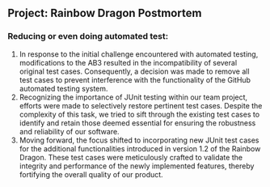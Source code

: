 ## Project: Rainbow Dragon Postmortem
### **Reducing or even doing automated test:**
1. In response to the initial challenge encountered with automated testing, modifications to the AB3 resulted in the incompatibility 
of several original test cases. Consequently, a decision was made to remove all test cases to prevent interference with the functionality of the GitHub automated testing system.
2. Recognizing the importance of JUnit testing within our team project, efforts were made to selectively restore pertinent test cases. 
Despite the complexity of this task, we tried to sift through the existing test cases to identify and retain those deemed essential for ensuring the robustness and reliability of our software.
3. Moving forward, the focus shifted to incorporating new JUnit test cases for the additional functionalities introduced in version 1.2 of the Rainbow Dragon. 
These test cases were meticulously crafted to validate the integrity and performance of the newly implemented features, thereby fortifying the overall quality of our product.

